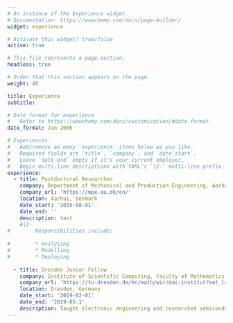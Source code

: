 ```yaml
---
# An instance of the Experience widget.
# Documentation: https://wowchemy.com/docs/page-builder/
widget: experience

# Activate this widget? true/false
active: true

# This file represents a page section.
headless: true

# Order that this section appears on the page.
weight: 40

title: Experience
subtitle:

# Date format for experience
#   Refer to https://wowchemy.com/docs/customization/#date-format
date_format: Jan 2006

# Experiences.
#   Add/remove as many `experience` items below as you like.
#   Required fields are `title`, `company`, and `date_start`.
#   Leave `date_end` empty if it's your current employer.
#   Begin multi-line descriptions with YAML's `|2-` multi-line prefix.
experience:
  - title: Postdoctoral Researcher
    company: Department of Mechanical and Production Engineering, Aarhus University
    company_url: 'https://mpe.au.dk/en/'
    location: Aarhus, Denmark
    date_start: '2019-08-01'
    date_end: ''
    description: test
    #|2-
#        Responsibilities include:
        
#        * Analysing
#        * Modelling
#        * Deploying
        
  - title: Dresden Junior Fellow
    company: Institute of Scientific Computing, Faculty of Mathematics, TU Dresden
    company_url: 'https://tu-dresden.de/mn/math/wir/das-institut?set_language=en'
    location: Dresden, Germany
    date_start: '2019-02-01'
    date_end: '2019-05-1'
    description: Taught electronic engineering and researched semiconductor physics.
---
```

